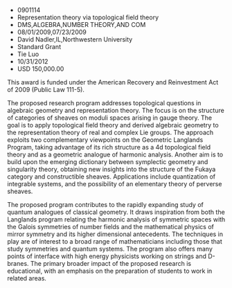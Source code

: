 
* 0901114
* Representation theory via topological field theory
* DMS,ALGEBRA,NUMBER THEORY,AND COM
* 08/01/2009,07/23/2009
* David Nadler,IL,Northwestern University
* Standard Grant
* Tie Luo
* 10/31/2012
* USD 150,000.00

This award is funded under the American Recovery and Reinvestment Act of 2009
(Public Law 111-5).

The proposed research program addresses topological questions in algebraic
geometry and representation theory. The focus is on the structure of categories
of sheaves on moduli spaces arising in gauge theory. The goal is to apply
topological field theory and derived algebraic geometry to the representation
theory of real and complex Lie groups. The approach exploits two complementary
viewpoints on the Geometric Langlands Program, taking advantage of its rich
structure as a 4d topological field theory and as a geometric analogue of
harmonic analysis. Another aim is to build upon the emerging dictionary between
symplectic geometry and singularity theory, obtaining new insights into the
structure of the Fukaya category and constructible sheaves. Applications include
quantization of integrable systems, and the possibility of an elementary theory
of perverse sheaves.

The proposed program contributes to the rapidly expanding study of quantum
analogues of classical geometry. It draws inspiration from both the Langlands
program relating the harmonic analysis of symmetric spaces with the Galois
symmetries of number fields and the mathematical physics of mirror symmetry and
its higher dimensional antecedents. The techniques in play are of interest to a
broad range of mathematicians including those that study symmetries and quantum
systems. The program also offers many points of interface with high energy
physicists working on strings and D-branes. The primary broader impact of the
proposed research is educational, with an emphasis on the preparation of
students to work in related areas.
